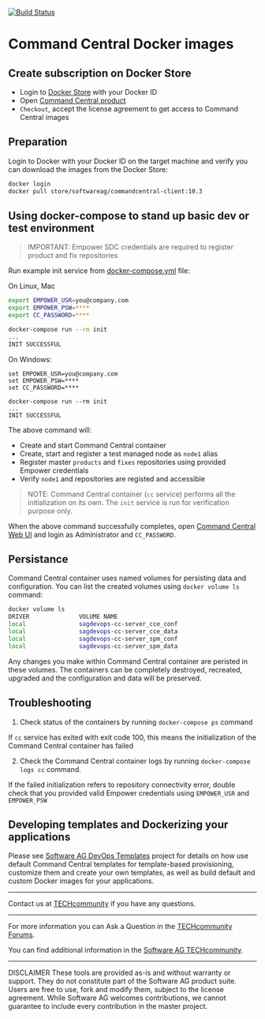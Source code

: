 <!-- Copyright © 2013 - 2018 Software AG, Darmstadt, Germany and/or its licensors

   SPDX-License-Identifier: Apache-2.0

    Licensed under the Apache License, Version 2.0 (the "License");
    you may not use this file except in compliance with the License.
    You may obtain a copy of the License at

        http://www.apache.org/licenses/LICENSE-2.0

    Unless required by applicable law or agreed to in writing, software
    distributed under the License is distributed on an "AS IS" BASIS,
     WITHOUT WARRANTIES OR CONDITIONS OF ANY KIND, either express or implied.
     See the License for the specific language governing permissions and

     limitations under the License.                                                  

-->

[![Build Status](https://travis-ci.org/SoftwareAG/sagdevops-hello-docker.svg)](https://travis-ci.org/SoftwareAG/sagdevops-hello-docker)

# Command Central Docker images

## Create subscription on Docker Store

* Login to [Docker Store](https://store.docker.com) with your Docker ID
* Open [Command Central product](https://store.docker.com/images/softwareag-commandcentral)
* `Checkout`, accept the license agreement to get access to Command Central images

## Preparation

Login to Docker with your Docker ID on the target machine and verify you can download the images
from the Docker Store:

```bash
docker login
docker pull store/softwareag/commandcentral-client:10.3
```

## Using docker-compose to stand up basic dev or test environment

> IMPORTANT: Empower SDC credentials are required to register product and fix repositories

Run example init service from [docker-compose.yml](docker-compose.yml) file:

On Linux, Mac

```bash
export EMPOWER_USR=you@company.com
export EMPOWER_PSW=****
export CC_PASSWORD=****

docker-compose run --rm init
...
INIT SUCCESSFUL
```

On Windows:

```shell
set EMPOWER_USR=you@company.com
set EMPOWER_PSW=****
set CC_PASSWORD=****

docker-compose run --rm init
...
INIT SUCCESSFUL
```

The above command will:

* Create and start Command Central container
* Create, start and register a test managed node as `node1` alias
* Register master `products` and `fixes` repositories using provided Empower credentials
* Verify `node1` and repositories are registed and accessible

> NOTE: Command Central container (`cc` service) performs all the initialization on its own. The `init` service is run for verification purpose only.

When the above command successfully completes, open [Command Central Web UI](https://0.0.0.0:8091)
and login as Administrator and `CC_PASSWORD`.

## Persistance

Command Central container uses named volumes for persisting data and configuration. You can list the created volumes
using `docker volume ls` command:

```bash
docker volume ls
DRIVER              VOLUME NAME
local               sagdevops-cc-server_cce_conf
local               sagdevops-cc-server_cce_data
local               sagdevops-cc-server_spm_conf
local               sagdevops-cc-server_spm_data
```

Any changes you make within Command Central container are peristed in these volumes.
The containers can be completely destroyed, recreated, upgraded and the configuration and data will be preserved.

## Troubleshooting

1. Check status of the containers by running `docker-compose ps` command

If `cc` service has exited with exit code 100, this means the initialization of the Command Central container has failed

2. Check the Command Central container logs by running `docker-compose logs cc` command.

If the failed initialization refers to repository connectivity error, double check that you provided valid Empower credentials
using `EMPOWER_USR` and `EMPOWER_PSW`

## Developing templates and Dockerizing your applications

Please see [Software AG DevOps Templates](https://github.com/SoftwareAG/sagdevops-templates) project
for details on how use default Command Central templates for template-based provisioning, customize them
and create your own templates, as well as build default and custom Docker images for your applications.

_______________
Contact us at [TECHcommunity](mailto:technologycommunity@softwareag.com?subject=Github/SoftwareAG) if you have any questions.
_______________
For more information you can Ask a Question in the [TECHcommunity Forums](http://techcommunity.softwareag.com/home/-/product/name/command-central).

You can find additional information in the [Software AG TECHcommunity](http://tech.forums.softwareag.com/techjforum/forums/list.page?product=command-central).
_______________
DISCLAIMER
These tools are provided as-is and without warranty or support. They do not constitute part of the Software AG product suite. Users are free to use, fork and modify them, subject to the license agreement. While Software AG welcomes contributions, we cannot guarantee to include every contribution in the master project.
